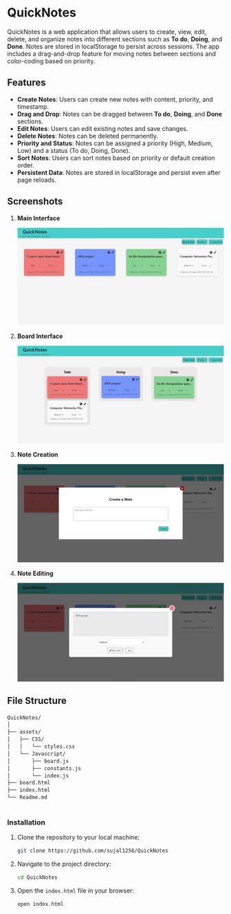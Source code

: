 
# QuickNotes

QuickNotes is a web application that allows users to create, view, edit, delete, and organize notes into different sections such as **To do**, **Doing**, and **Done**. Notes are stored in localStorage to persist across sessions. The app includes a drag-and-drop feature for moving notes between sections and color-coding based on priority.

## Features

- **Create Notes**: Users can create new notes with content, priority, and timestamp.
- **Drag and Drop**: Notes can be dragged between **To do**, **Doing**, and **Done** sections.
- **Edit Notes**: Users can edit existing notes and save changes.
- **Delete Notes**: Notes can be deleted permanently.
- **Priority and Status**: Notes can be assigned a priority (High, Medium, Low) and a status (To do, Doing, Done).
- **Sort Notes**: Users can sort notes based on priority or default creation order.
- **Persistent Data**: Notes are stored in localStorage and persist even after page reloads.


## Screenshots


1. **Main Interface**

   ![Main Interface](./assets/screenschots/main_interface.png)

2. **Board Interface**

   ![Note Creation](./assets/screenschots/board_interface.png)

3. **Note Creation**

   ![Note Creation](./assets/screenschots/note_creation.png)

4. **Note Editing**

   ![Note Editing](./assets/screenschots/note_editing.png)




## File Structure

```bash
QuickNotes/
│
├── assets/
│   ├── CSS/
│   │   └── styles.css
│   └── Javascript/
│       ├── board.js
│       ├── constants.js
│       └── index.js
├── board.html
├── index.html
└── Readme.md
         
```


### Installation

1. Clone the repository to your local machine:

   ```bash
   git clone https://github.com/sujal1256/QuickNotes
   ```

2. Navigate to the project directory:

   ```bash
   cd QuickNotes
   ```

3. Open the `index.html` file in your browser:

   ```bash
   open index.html
   ```
